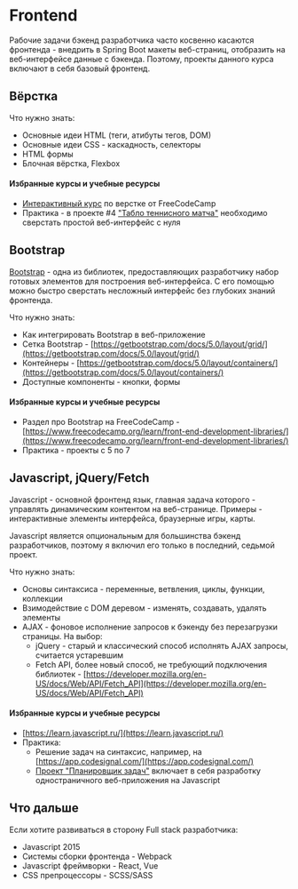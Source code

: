 # Frontend

Рабочие задачи бэкенд разработчика часто косвенно касаются фронтенда - внедрить в Spring Boot макеты веб-страниц, отобразить на веб-интерфейсе данные с бэкенда. Поэтому, проекты данного курса включают в себя базовый фронтенд.

## Вёрстка

Что нужно знать:
- Основные идеи HTML (теги, атибуты тегов, DOM)
- Основные идеи CSS - каскадность, селекторы
- HTML формы
- Блочная вёрстка, Flexbox

#### Избранные курсы и учебные ресурсы

- [Интерактивный курс](https://www.freecodecamp.org/learn/2022/responsive-web-design/) по верстке от FreeCodeCamp
- Практика - в проекте #4 ["Табло теннисного матча"](../../Projects/TennisScoreboard/index.md) необходимо сверстать простой веб-интерфейс с нуля

## Bootstrap

[Bootstrap](https://getbootstrap.com/docs/5.0/getting-started/introduction/) - одна из библиотек, предоставляющих разработчику набор готовых элементов для построения веб-интерфейса. С его помощью можно быстро сверстать несложный интерфейс без глубоких знаний фронтенда. 

Что нужно знать:
- Как интегрировать Bootstrap в веб-приложение
- Сетка Bootstrap - [https://getbootstrap.com/docs/5.0/layout/grid/](https://getbootstrap.com/docs/5.0/layout/grid/)
- Контейнеры - [https://getbootstrap.com/docs/5.0/layout/containers/](https://getbootstrap.com/docs/5.0/layout/containers/)
- Доступные компоненты - кнопки, формы

#### Избранные курсы и учебные ресурсы

- Раздел про Bootstrap на FreeCodeCamp - [https://www.freecodecamp.org/learn/front-end-development-libraries/](https://www.freecodecamp.org/learn/front-end-development-libraries/)
- Практика - проекты c 5 по 7

## Javascript, jQuery/Fetch

Javascript - основной фронтенд язык, главная задача которого - управлять динамическим контентом на веб-странице. Примеры - интерактивные элементы интерфейса, браузерные игры, карты.

Javascript является опциональным для большинства бэкенд разработчиков, поэтому я включил его только в последний, седьмой проект.

Что нужно знать:
- Основы синтаксиса - переменные, ветвления, циклы, функции, коллекции
- Взимодействие с DOM деревом - изменять, создавать, удалять элементы
- AJAX - фоновое исполнение запросов к бэкенду без перезагрузки страницы. На выбор:
  - jQuery - старый и классический способ исполнять AJAX запросы, считается устаревшим
  - Fetch API, более новый способ, не требующий подключения библиотек - [https://developer.mozilla.org/en-US/docs/Web/API/Fetch_API](https://developer.mozilla.org/en-US/docs/Web/API/Fetch_API)

#### Избранные курсы и учебные ресурсы

- [https://learn.javascript.ru/](https://learn.javascript.ru/)
- Практика:
  - Решение задач на синтаксис, например, на [https://app.codesignal.com/](https://app.codesignal.com/)
  - [Проект "Планировщик задач"](../../Projects/TaskTracker/index.md) включает в себя разработку одностраничного веб-приложения на Javascript

## Что дальше

Если хотите развиваться в сторону Full stack разработчика:
- Javascript 2015
- Системы сборки фронтенда - Webpack
- Javascript фреймворки - React, Vue
- CSS препроцессоры - SCSS/SASS
